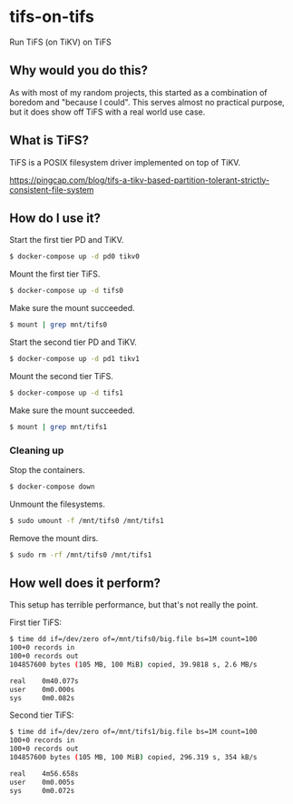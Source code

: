 # tifs-on-tifs

Run TiFS (on TiKV) on TiFS

## Why would you do this?

As with most of my random projects, this started as a combination of boredom and "because I could".
This serves almost no practical purpose, but it does show off TiFS with a real world use case.

## What is TiFS?

TiFS is a POSIX filesystem driver implemented on top of TiKV.

https://pingcap.com/blog/tifs-a-tikv-based-partition-tolerant-strictly-consistent-file-system

## How do I use it?

Start the first tier PD and TiKV.

```bash
$ docker-compose up -d pd0 tikv0
```

Mount the first tier TiFS.

```bash
$ docker-compose up -d tifs0
```

Make sure the mount succeeded.

```bash
$ mount | grep mnt/tifs0
```

Start the second tier PD and TiKV.

```bash
$ docker-compose up -d pd1 tikv1
```

Mount the second tier TiFS.

```bash
$ docker-compose up -d tifs1
```

Make sure the mount succeeded.

```bash
$ mount | grep mnt/tifs1
```

### Cleaning up

Stop the containers.

```bash
$ docker-compose down
```

Unmount the filesystems.

```bash
$ sudo umount -f /mnt/tifs0 /mnt/tifs1
```

Remove the mount dirs.

```bash
$ sudo rm -rf /mnt/tifs0 /mnt/tifs1
```

## How well does it perform?

This setup has terrible performance, but that's not really the point.

First tier TiFS:

```bash
$ time dd if=/dev/zero of=/mnt/tifs0/big.file bs=1M count=100
100+0 records in
100+0 records out
104857600 bytes (105 MB, 100 MiB) copied, 39.9818 s, 2.6 MB/s

real    0m40.077s
user    0m0.000s
sys     0m0.082s
```

Second tier TiFS:

```bash
$ time dd if=/dev/zero of=/mnt/tifs1/big.file bs=1M count=100
100+0 records in
100+0 records out
104857600 bytes (105 MB, 100 MiB) copied, 296.319 s, 354 kB/s

real    4m56.658s
user    0m0.005s
sys     0m0.072s
```
